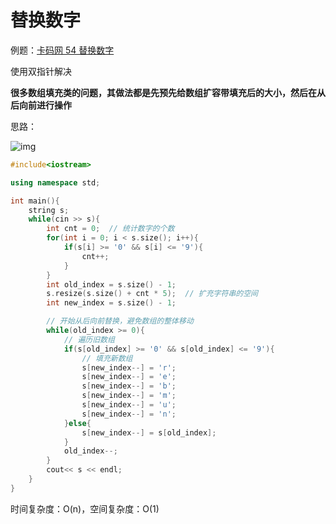 # 替换数字

例题：[卡码网 54 替换数字](https://kamacoder.com/problempage.php?pid=1064)

使用双指针解决

**很多数组填充类的问题，其做法都是先预先给数组扩容带填充后的大小，然后在从后向前进行操作**

思路：

![img](https://code-thinking-1253855093.file.myqcloud.com/pics/20231030173058.png)

```cpp
#include<iostream>

using namespace std;

int main(){
    string s;
    while(cin >> s){
        int cnt = 0;  // 统计数字的个数
        for(int i = 0; i < s.size(); i++){
            if(s[i] >= '0' && s[i] <= '9'){
                cnt++;
            }
        }
        int old_index = s.size() - 1;
        s.resize(s.size() + cnt * 5);  // 扩充字符串的空间
        int new_index = s.size() - 1;

        // 开始从后向前替换，避免数组的整体移动
        while(old_index >= 0){
            // 遍历旧数组
            if(s[old_index] >= '0' && s[old_index] <= '9'){
                // 填充新数组
                s[new_index--] = 'r';
                s[new_index--] = 'e';
                s[new_index--] = 'b';
                s[new_index--] = 'm';
                s[new_index--] = 'u';
                s[new_index--] = 'n';
            }else{
                s[new_index--] = s[old_index];
            }
            old_index--;
        }
        cout<< s << endl;
    }
}
```

时间复杂度：O(n)，空间复杂度：O(1)
